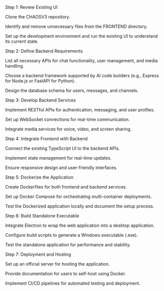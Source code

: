 Step 1: Review Existing UI

Clone the CHAOSV3 repository.

Identify and remove unnecessary files from the FRONTEND directory.

Set up the development environment and run the existing UI to understand its current state.

Step 2: Define Backend Requirements

List all necessary APIs for chat functionality, user management, and media handling.

Choose a backend framework supported by AI code builders (e.g., Express for Node.js or FastAPI for Python).

Design the database schema for users, messages, and channels.

Step 3: Develop Backend Services

Implement RESTful APIs for authentication, messaging, and user profiles.

Set up WebSocket connections for real-time communication.

Integrate media services for voice, video, and screen sharing.

Step 4: Integrate Frontend with Backend

Connect the existing TypeScript UI to the backend APIs.

Implement state management for real-time updates.

Ensure responsive design and user-friendly interfaces.

Step 5: Dockerize the Application

Create Dockerfiles for both frontend and backend services.

Set up Docker Compose for orchestrating multi-container deployments.

Test the Dockerized application locally and document the setup process.

Step 6: Build Standalone Executable

Integrate Electron to wrap the web application into a desktop application.

Configure build scripts to generate a Windows executable (.exe).

Test the standalone application for performance and stability.

Step 7: Deployment and Hosting

Set up an official server for hosting the application.

Provide documentation for users to self-host using Docker.

Implement CI/CD pipelines for automated testing and deployment.
